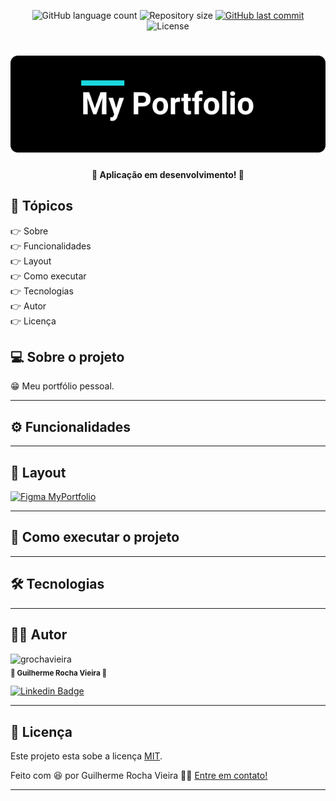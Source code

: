 <p align="center">
  <img alt="GitHub language count" src="https://img.shields.io/github/languages/count/grochavieira/my-portfolio?color=%2304D361&style=flat">

  <img alt="Repository size" src="https://img.shields.io/github/repo-size/grochavieira/my-portfolio?style=flat">
  
  <a href="https://github.com/grochavieira/my-portfolio/commits/master">
    <img alt="GitHub last commit" src="https://img.shields.io/github/last-commit/grochavieira/my-portfolio?style=flat">
  </a>
    
   <img alt="License" src="https://img.shields.io/badge/license-MIT-brightgreen?style=flat">
  
</p>
<h1 align="center">
    <img src="./.github/logo.png" />
</h1>

<h4 align="center"> 
	🚧 Aplicação em desenvolvimento! 🚧
</h4>

## 🏁 Tópicos

<p>
 👉<a href="#-sobre-o-projeto" style="text-decoration: none; "> Sobre</a> <br/>
👉<a href="#-funcionalidades" style="text-decoration: none; "> Funcionalidades</a> <br/>
👉<a href="#-layout" style="text-decoration: none"> Layout</a> <br/>
👉<a href="#-como-executar-o-projeto" style="text-decoration: none"> Como executar</a> <br/>
👉<a href="#-tecnologias" style="text-decoration: none"> Tecnologias</a> <br/>
👉<a href="#-autor" style="text-decoration: none"> Autor</a> <br/>
👉<a href="#user-content--licença" style="text-decoration: none"> Licença</a>

</p>

## 💻 Sobre o projeto

😁 Meu portfólio pessoal.

---

<a name="-funcionalidades"></a>

## ⚙️ Funcionalidades

---

## 🎨 Layout

<a align="center" target="blank" href="https://www.figma.com/file/awkUgEz4N12lWqW2cbwqfm/MyPortfolio?node-id=0%3A1">
    <img alt="Figma MyPortfolio" src="https://img.shields.io/static/v1?label=my_portfolio&message=podcastr&color=A259FF&style=flat&logo=figma">
</a>

---

## 🚀 Como executar o projeto

---

## 🛠 Tecnologias

---

<a name="-autor"></a>

## 🦸‍♂️ **Autor**

<p>
 <img src="https://avatars.githubusercontent.com/u/48029638?s=460&u=40540691957b5aabf04e2e1d4cddf8d3633cb1be&v=4" width="150px;" alt="grochavieira"/>
 <br />
 <sub><strong>🌟 Guilherme Rocha Vieira 🌟</strong></sub>
</p>

[![Linkedin Badge](https://img.shields.io/badge/-linkedin-blue?style=flat&logo=Linkedin&logoColor=white&link=https://www.linkedin.com/in/grochavieira/)](https://www.linkedin.com/in/grochavieira/)

---

## 📝 Licença

Este projeto esta sobe a licença [MIT](./LICENSE).

Feito com :satisfied: por Guilherme Rocha Vieira 👋🏽 [Entre em contato!](https://www.linkedin.com/in/grochavieira/)

---

